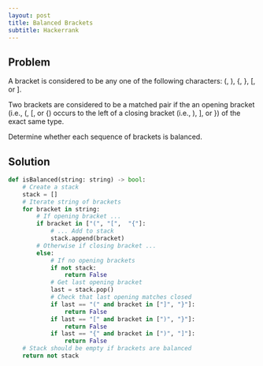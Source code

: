 ```yaml
---
layout: post
title: Balanced Brackets
subtitle: Hackerrank
---
```


## Problem
A bracket is considered to be any one of the following characters: (, ), {, }, [, or ].

Two brackets are considered to be a matched pair if the an opening bracket (i.e., (, [, or {) occurs to the left of a closing bracket (i.e., ), ], or }) of the exact same type.

Determine whether each sequence of brackets is balanced.

## Solution

```python
def isBalanced(string: string) -> bool:
    # Create a stack
    stack = []
    # Iterate string of brackets
    for bracket in string:
        # If opening bracket ...
        if bracket in ["(", "[",  "{"]:
            # ... Add to stack
            stack.append(bracket)
        # Otherwise if closing bracket ...
        else:
            # If no opening brackets
            if not stack:
                return False
            # Get last opening bracket
            last = stack.pop()
            # Check that last opening matches closed
            if last == "(" and bracket in ["]", "}"]:
                return False
            if last == "[" and bracket in [")", "}"]:
                return False
            if last == "{" and bracket in [")", "]"]:
                return False
    # Stack should be empty if brackets are balanced
    return not stack
```
